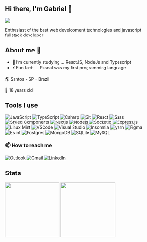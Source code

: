 ## Hi there, I'm Gabriel 👋
![](https://komarev.com/ghpvc/?username=GabrSobral&label=PROFILE+VIEWS)

Enthusiast of the best web development technologies and javascript fullstack developer


## About me 🤔

- 🌱 I’m currently studying ... ReactJS, NodeJs and Typescript
- ⚡ Fun fact: ... Pascal was my first programming language...

:earth_americas: Santos - SP - Brazil

:birthday: 18 years old


## Tools I use

<p>
  <img alt="JavaScript" src="https://img.shields.io/badge/-JavaScript-e0c050?style=flat-square&logo=javascript&logoColor=white" />
  <img alt="TypeScript" src="https://img.shields.io/badge/-TypeScript-007ACC?style=flat-square&logo=typescript&logoColor=white" />
  <img alt="Csharp" src="https://img.shields.io/badge/-C%23-7c209C?style=flat-square&logo=c-sharp&logoColor=white" />
  <img alt="Git" src="https://img.shields.io/badge/-Git-F05032?style=flat-square&logo=git&logoColor=white" />
  
  <img alt="React" src="https://img.shields.io/badge/React-%2320232a.svg?style=flat-square&logo=React&logoColor=%2361DAFB"/>
  <img alt="Sass" src="https://img.shields.io/badge/-Sass-CC6699?style=flat-square&logo=sass&logoColor=white" />
  <img alt="Styled Components" src="https://img.shields.io/badge/-Styled_Components-db7092?style=flat-square&logo=styled-components&logoColor=white" />
  <img alt="Nextjs" src="https://img.shields.io/badge/-Nextjs-191929?style=flat-square&logo=next.js&logoColor=white" />
 
  <img alt="Nodejs" src="https://img.shields.io/badge/-Nodejs-43853d?style=flat-square&logo=node.js&logoColor=white" />
  <img alt="Socketio" src="https://img.shields.io/badge/-Socket.io-010101?style=flat-square&logo=socket.io&logoColor=white" />
  <img alt="Express.js" src="https://img.shields.io/badge/Express.js-%23404d59.svg?style=flat-square&logo=Express&logoColor=%2361DAFB"/>
  
  <img alt="Linux Mint" src="https://img.shields.io/badge/-Mint-87CF3E?style=flat-square&logo=linux%20mint&logoColor=white" />
  <img alt="VSCode" src="https://img.shields.io/badge/-Code-1073C9?style=flat-square&logo=visual%20studio%20code&logoColor=white" />
  <img alt="Visual Studio" src="https://img.shields.io/badge/VisualStudio-5C2D91.svg?style=flat-square&logo=visual-studio&logoColor=white"/>
  <img alt="Insomnia" src="https://img.shields.io/badge/-Insomnia-6a4fa0?style=flat-square&logo=insomnia&logoColor=white" />
  <img alt="yarn" src="https://img.shields.io/badge/-Yarn-2168B6?style=flat-square&logo=yarn&logoColor=white" />
  <img alt="Figma" src="https://img.shields.io/badge/-Figma-eb7039?style=flat-square&logo=figma&logoColor=white" />
  <img alt="Eslint" src="https://img.shields.io/badge/-ESLint-595fba?style=flat-square&logo=eslint&logoColor=white" />
 
  <img alt="Postgres" src="https://img.shields.io/badge/-Postgres-338791?style=flat-square&logo=postgresql&logoColor=white" />
  <img alt="MongoDB" src="https://img.shields.io/badge/-MongoDB-13aa52?style=flat-square&logo=mongodb&logoColor=white" />
  <img alt="SQLite" src ="https://img.shields.io/badge/SQLite-%2307405e.svg?style=flat-square&logo=sqlite&logoColor=white"/>
  <img alt="MySQL" src="https://img.shields.io/badge/MySQL-%2300f.svg?style=flat-square&logo=mysql&logoColor=white"/>
 </p> 

### 📫 How to reach me

<p>
  <a target="_blank" href="mailto:gabriel_sobral@live.com?subject=[GitHub]">
    <img alt="Outlook" src="https://img.shields.io/badge/Gabriel_Sobral@live.com-0078D4?style=for-the-badge&logo=microsoft-outlook&logoColor=white" />
  </a>
  
  <a target="_blank" href="mailto:gabriel.sobral1367@gmail.com?subject=[GitHub]">
    <img alt="Gmail" src="https://img.shields.io/badge/Gabriel.Sobral1367@gmail.com-D14836?style=for-the-badge&logo=gmail&logoColor=white" />
  </a>
  
   <a target="_blank" href="https://www.linkedin.com/in/gabriel-sobral-069b78216/">
    <img alt="LinkedIn" src="https://img.shields.io/badge/Gabriel Sobral-%230077B5.svg?style=for-the-badge&logo=linkedin&logoColor=white"/>
  </a>
  
</p>

## Stats

<div>
  <img height="180em" src="https://github-readme-stats.vercel.app/api?username=GabrSobral&show_icons=true&theme=radical&include_all_commits=true&count_private=true"/>
  <img height="180em" src="https://github-readme-stats.vercel.app/api/top-langs/?username=GabrSobral&layout=compact&langs_count=10&theme=radical"/>
</div>
<!-- <img src="https://github-readme-stats.vercel.app/api/wakatime?username=GabrSobral&layout=compact"> -->
